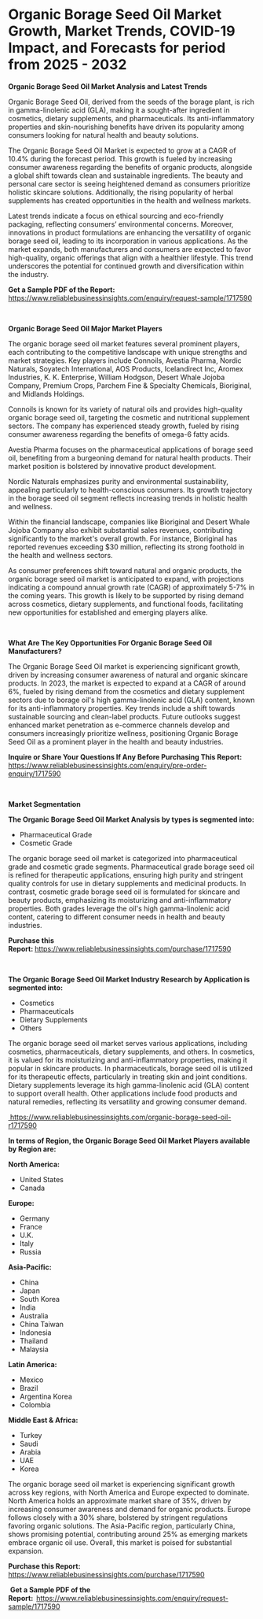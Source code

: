 <p><h1>Organic Borage Seed Oil Market Growth, Market Trends, COVID-19 Impact, and Forecasts for period from 2025 - 2032</h1></p><p><strong>Organic Borage Seed Oil Market Analysis and Latest Trends</strong></p>
<p><p>Organic Borage Seed Oil, derived from the seeds of the borage plant, is rich in gamma-linolenic acid (GLA), making it a sought-after ingredient in cosmetics, dietary supplements, and pharmaceuticals. Its anti-inflammatory properties and skin-nourishing benefits have driven its popularity among consumers looking for natural health and beauty solutions. </p><p>The Organic Borage Seed Oil Market is expected to grow at a CAGR of 10.4% during the forecast period. This growth is fueled by increasing consumer awareness regarding the benefits of organic products, alongside a global shift towards clean and sustainable ingredients. The beauty and personal care sector is seeing heightened demand as consumers prioritize holistic skincare solutions. Additionally, the rising popularity of herbal supplements has created opportunities in the health and wellness markets.</p><p>Latest trends indicate a focus on ethical sourcing and eco-friendly packaging, reflecting consumers’ environmental concerns. Moreover, innovations in product formulations are enhancing the versatility of organic borage seed oil, leading to its incorporation in various applications. As the market expands, both manufacturers and consumers are expected to favor high-quality, organic offerings that align with a healthier lifestyle. This trend underscores the potential for continued growth and diversification within the industry.</p></p>
<p><strong>Get a Sample PDF of the Report:&nbsp;</strong> <a href="https://www.reliablebusinessinsights.com/enquiry/request-sample/1717590?utm_campaign=2821&utm_medium=2&utm_source=Github&utm_content=ia&utm_term=19042025&utm_id=organic-borage-seed-oil">https://www.reliablebusinessinsights.com/enquiry/request-sample/1717590</a></p>
<p>&nbsp;</p>
<p><strong>Organic Borage Seed Oil Major Market Players</strong></p>
<p><p>The organic borage seed oil market features several prominent players, each contributing to the competitive landscape with unique strengths and market strategies. Key players include Connoils, Avestia Pharma, Nordic Naturals, Soyatech International, AOS Products, Icelandirect Inc, Aromex Industries, K. K. Enterprise, William Hodgson, Desert Whale Jojoba Company, Premium Crops, Parchem Fine & Specialty Chemicals, Bioriginal, and Midlands Holdings.</p><p>Connoils is known for its variety of natural oils and provides high-quality organic borage seed oil, targeting the cosmetic and nutritional supplement sectors. The company has experienced steady growth, fueled by rising consumer awareness regarding the benefits of omega-6 fatty acids.</p><p>Avestia Pharma focuses on the pharmaceutical applications of borage seed oil, benefiting from a burgeoning demand for natural health products. Their market position is bolstered by innovative product development.</p><p>Nordic Naturals emphasizes purity and environmental sustainability, appealing particularly to health-conscious consumers. Its growth trajectory in the borage seed oil segment reflects increasing trends in holistic health and wellness.</p><p>Within the financial landscape, companies like Bioriginal and Desert Whale Jojoba Company also exhibit substantial sales revenues, contributing significantly to the market's overall growth. For instance, Bioriginal has reported revenues exceeding $30 million, reflecting its strong foothold in the health and wellness sectors. </p><p>As consumer preferences shift toward natural and organic products, the organic borage seed oil market is anticipated to expand, with projections indicating a compound annual growth rate (CAGR) of approximately 5-7% in the coming years. This growth is likely to be supported by rising demand across cosmetics, dietary supplements, and functional foods, facilitating new opportunities for established and emerging players alike.</p></p>
<p>&nbsp;</p>
<p><strong>What Are The Key Opportunities For Organic Borage Seed Oil Manufacturers?</strong></p>
<p><p>The Organic Borage Seed Oil market is experiencing significant growth, driven by increasing consumer awareness of natural and organic skincare products. In 2023, the market is expected to expand at a CAGR of around 6%, fueled by rising demand from the cosmetics and dietary supplement sectors due to borage oil's high gamma-linolenic acid (GLA) content, known for its anti-inflammatory properties. Key trends include a shift towards sustainable sourcing and clean-label products. Future outlooks suggest enhanced market penetration as e-commerce channels develop and consumers increasingly prioritize wellness, positioning Organic Borage Seed Oil as a prominent player in the health and beauty industries.</p></p>
<p><strong>Inquire or Share Your Questions If Any Before Purchasing This Report:</strong> <a href="https://www.reliablebusinessinsights.com/enquiry/pre-order-enquiry/1717590?utm_campaign=2821&utm_medium=2&utm_source=Github&utm_content=ia&utm_term=19042025&utm_id=organic-borage-seed-oil">https://www.reliablebusinessinsights.com/enquiry/pre-order-enquiry/1717590</a></p>
<p>&nbsp;</p>
<p><strong>Market Segmentation</strong></p>
<p><strong>The Organic Borage Seed Oil Market Analysis by types is segmented into:</strong></p>
<p><ul><li>Pharmaceutical Grade</li><li>Cosmetic Grade</li></ul></p>
<p><p>The organic borage seed oil market is categorized into pharmaceutical grade and cosmetic grade segments. Pharmaceutical grade borage seed oil is refined for therapeutic applications, ensuring high purity and stringent quality controls for use in dietary supplements and medicinal products. In contrast, cosmetic grade borage seed oil is formulated for skincare and beauty products, emphasizing its moisturizing and anti-inflammatory properties. Both grades leverage the oil's high gamma-linolenic acid content, catering to different consumer needs in health and beauty industries.</p></p>
<p><strong>Purchase this Report:&nbsp;</strong><a href="https://www.reliablebusinessinsights.com/purchase/1717590?utm_campaign=2821&utm_medium=2&utm_source=Github&utm_content=ia&utm_term=19042025&utm_id=organic-borage-seed-oil">https://www.reliablebusinessinsights.com/purchase/1717590</a></p>
<p>&nbsp;</p>
<p><strong>The Organic Borage Seed Oil Market Industry Research by Application is segmented into:</strong></p>
<p><ul><li>Cosmetics</li><li>Pharmaceuticals</li><li>Dietary Supplements</li><li>Others</li></ul></p>
<p><p>The organic borage seed oil market serves various applications, including cosmetics, pharmaceuticals, dietary supplements, and others. In cosmetics, it is valued for its moisturizing and anti-inflammatory properties, making it popular in skincare products. In pharmaceuticals, borage seed oil is utilized for its therapeutic effects, particularly in treating skin and joint conditions. Dietary supplements leverage its high gamma-linolenic acid (GLA) content to support overall health. Other applications include food products and natural remedies, reflecting its versatility and growing consumer demand.</p></p>
<p><a href="https://www.reliablebusinessinsights.com/organic-borage-seed-oil-r1717590?utm_campaign=2821&utm_medium=2&utm_source=Github&utm_content=ia&utm_term=19042025&utm_id=organic-borage-seed-oil">&nbsp;https://www.reliablebusinessinsights.com/organic-borage-seed-oil-r1717590</a></p>
<p><strong>In terms of Region, the Organic Borage Seed Oil Market Players available by Region are:</strong></p>
<p>
    <p> <strong> North America: </strong>
        <ul>
            <li>United States</li>
            <li>Canada</li>
        </ul>
        </p> 
    <p> <strong> Europe: </strong>
        <ul>
            <li>Germany</li>
            <li>France</li>
            <li>U.K.</li>
            <li>Italy</li>
            <li>Russia</li>
        </ul>
        </p> 
    <p> <strong> Asia-Pacific: </strong>
        <ul>
            <li>China</li>
            <li>Japan</li>
            <li>South Korea</li>
            <li>India</li>
            <li>Australia</li>
            <li>China Taiwan</li>
            <li>Indonesia</li>
            <li>Thailand</li>
            <li>Malaysia</li>
        </ul>
        </p> 
    <p> <strong> Latin America: </strong>
        <ul>
            <li>Mexico</li>
            <li>Brazil</li>
            <li>Argentina Korea</li>
            <li>Colombia</li>
        </ul>
        </p> 
    <p> <strong> Middle East & Africa: </strong>
        <ul>
            <li>Turkey</li>
            <li>Saudi</li>
            <li>Arabia</li>
            <li>UAE</li>
            <li>Korea</li>
        </ul>
    </p>
    </p>
<p><p>The organic borage seed oil market is experiencing significant growth across key regions, with North America and Europe expected to dominate. North America holds an approximate market share of 35%, driven by increasing consumer awareness and demand for organic products. Europe follows closely with a 30% share, bolstered by stringent regulations favoring organic solutions. The Asia-Pacific region, particularly China, shows promising potential, contributing around 25% as emerging markets embrace organic oil use. Overall, this market is poised for substantial expansion.</p></p>
<p><strong>Purchase this Report: </strong><a href="https://www.reliablebusinessinsights.com/purchase/1717590?utm_campaign=2821&utm_medium=2&utm_source=Github&utm_content=ia&utm_term=19042025&utm_id=organic-borage-seed-oil">https://www.reliablebusinessinsights.com/purchase/1717590</a></p>
<p>&nbsp;<strong>Get a Sample PDF of the Report:&nbsp;&nbsp;</strong><a href="https://www.reliablebusinessinsights.com/enquiry/request-sample/1717590?utm_campaign=2821&utm_medium=2&utm_source=Github&utm_content=ia&utm_term=19042025&utm_id=organic-borage-seed-oil">https://www.reliablebusinessinsights.com/enquiry/request-sample/1717590</a></p>
<p><strong></strong></p>
<p><p></p><p></p><p></p></p>